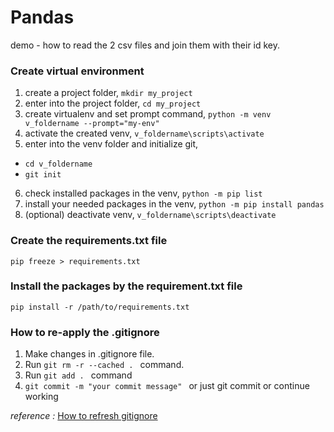 # Pandas 
demo - how to read the 2 csv files and join them with their id key.

### Create virtual environment
1. create a project folder, `mkdir my_project`
2. enter into the project folder, `cd my_project`
3. create virtualenv and set prompt command, `python -m venv v_foldername --prompt="my-env"`
4. activate the created venv, `v_foldername\scripts\activate`
5. enter into the venv folder and initialize git,
- `cd v_foldername`
- `git init`

6. check installed packages in the venv, `python -m pip list`
7. install your needed packages in the venv, `python -m pip install pandas`
8. (optional) deactivate venv, `v_foldername\scripts\deactivate`

### Create the requirements.txt file
`pip freeze > requirements.txt`

### Install the packages by the requirement.txt file
`pip install -r /path/to/requirements.txt`

### How to re-apply the .gitignore
1. Make changes in .gitignore file.
2. Run `git rm -r --cached . ` command.
3. Run `git add . ` command
4. `git commit -m "your commit message" ` or just git commit or continue working

*reference :* [How to refresh gitignore](https://sigalambigha.home.blog/2020/03/11/how-to-refresh-gitignore/)
